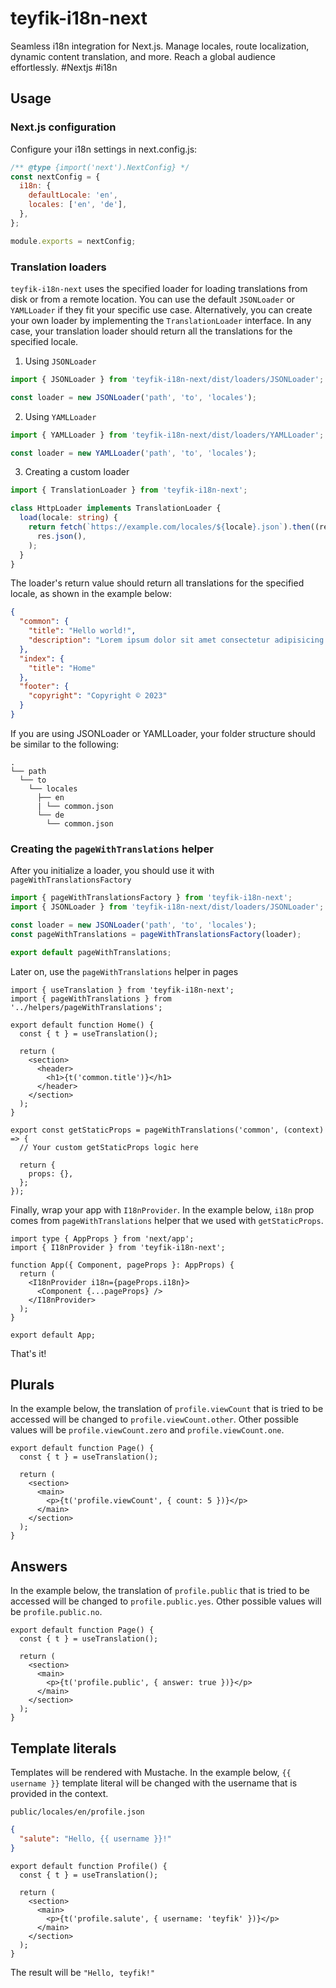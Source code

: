 # teyfik-i18n-next

Seamless i18n integration for Next.js. Manage locales, route localization,
dynamic content translation, and more. Reach a global audience effortlessly.
#Nextjs #i18n

## Usage

### Next.js configuration

Configure your i18n settings in next.config.js:

```js
/** @type {import('next').NextConfig} */
const nextConfig = {
  i18n: {
    defaultLocale: 'en',
    locales: ['en', 'de'],
  },
};

module.exports = nextConfig;
```

### Translation loaders

`teyfik-i18n-next` uses the specified loader for loading translations from disk
or from a remote location. You can use the default `JSONLoader` or `YAMLLoader`
if they fit your specific use case. Alternatively, you can create your own
loader by implementing the `TranslationLoader` interface. In any case, your
translation loader should return all the translations for the specified locale.

1. Using `JSONLoader`

```ts
import { JSONLoader } from 'teyfik-i18n-next/dist/loaders/JSONLoader';

const loader = new JSONLoader('path', 'to', 'locales');
```

2. Using `YAMLLoader`

```ts
import { YAMLLoader } from 'teyfik-i18n-next/dist/loaders/YAMLLoader';

const loader = new YAMLLoader('path', 'to', 'locales');
```

3. Creating a custom loader

```ts
import { TranslationLoader } from 'teyfik-i18n-next';

class HttpLoader implements TranslationLoader {
  load(locale: string) {
    return fetch(`https://example.com/locales/${locale}.json`).then((res) =>
      res.json(),
    );
  }
}
```

The loader's return value should return all translations for the specified
locale, as shown in the example below:

```json
{
  "common": {
    "title": "Hello world!",
    "description": "Lorem ipsum dolor sit amet consectetur adipisicing elit..."
  },
  "index": {
    "title": "Home"
  },
  "footer": {
    "copyright": "Copyright © 2023"
  }
}
```

If you are using JSONLoader or YAMLLoader, your folder structure should be
similar to the following:

```
.
└── path
  └── to
    └── locales
      ├── en
      | └── common.json
      └── de
        └── common.json
```

### Creating the `pageWithTranslations` helper

After you initialize a loader, you should use it with
`pageWithTranslationsFactory`

```ts
import { pageWithTranslationsFactory } from 'teyfik-i18n-next';
import { JSONLoader } from 'teyfik-i18n-next/dist/loaders/JSONLoader';

const loader = new JSONLoader('path', 'to', 'locales');
const pageWithTranslations = pageWithTranslationsFactory(loader);

export default pageWithTranslations;
```

Later on, use the `pageWithTranslations` helper in pages

```tsx
import { useTranslation } from 'teyfik-i18n-next';
import { pageWithTranslations } from '../helpers/pageWithTranslations';

export default function Home() {
  const { t } = useTranslation();

  return (
    <section>
      <header>
        <h1>{t('common.title')}</h1>
      </header>
    </section>
  );
}

export const getStaticProps = pageWithTranslations('common', (context) => {
  // Your custom getStaticProps logic here

  return {
    props: {},
  };
});
```

Finally, wrap your app with `I18nProvider`. In the example below, `i18n` prop
comes from `pageWithTranslations` helper that we used with `getStaticProps`.

```tsx
import type { AppProps } from 'next/app';
import { I18nProvider } from 'teyfik-i18n-next';

function App({ Component, pageProps }: AppProps) {
  return (
    <I18nProvider i18n={pageProps.i18n}>
      <Component {...pageProps} />
    </I18nProvider>
  );
}

export default App;
```

That's it!

## Plurals

In the example below, the translation of `profile.viewCount` that is tried to be
accessed will be changed to `profile.viewCount.other`. Other possible values
will be `profile.viewCount.zero` and `profile.viewCount.one`.

```tsx
export default function Page() {
  const { t } = useTranslation();

  return (
    <section>
      <main>
        <p>{t('profile.viewCount', { count: 5 })}</p>
      </main>
    </section>
  );
}
```

## Answers

In the example below, the translation of `profile.public` that is tried to be
accessed will be changed to `profile.public.yes`. Other possible values will be
`profile.public.no`.

```tsx
export default function Page() {
  const { t } = useTranslation();

  return (
    <section>
      <main>
        <p>{t('profile.public', { answer: true })}</p>
      </main>
    </section>
  );
}
```

## Template literals

Templates will be rendered with Mustache. In the example below, `{{ username }}`
template literal will be changed with the username that is provided in the
context.

`public/locales/en/profile.json`

```json
{
  "salute": "Hello, {{ username }}!"
}
```

```tsx
export default function Profile() {
  const { t } = useTranslation();

  return (
    <section>
      <main>
        <p>{t('profile.salute', { username: 'teyfik' })}</p>
      </main>
    </section>
  );
}
```

The result will be `"Hello, teyfik!"`
